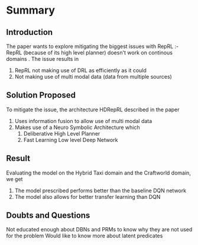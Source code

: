 # Summary

## Introduction
The paper wants to explore mitigating the biggest issues with RepRL :- RepRL (because of its high level planner) doesn't work on continous domains . The issue results in <br>
  1. RepRL not making use of DRL as efficiently as it could
  2. Not making use of multi modal data (data from multiple sources)

## Solution Proposed
To mitigate the issue, the architecture HDRepRL described in the paper <br>
  1. Uses information fusion to allow use of multi modal data
  2. Makes use of a Neuro Symbolic Architecture which 
     1. Deliberative High Level Planner
     2. Fast Learning Low level Deep Network

## Result
Evaluating the model on the Hybrid Taxi domain and the Craftworld domain, we get 
1. The model prescribed performs better than the baseline DQN network
2. The model also allows for better transfer learning than DQN

## Doubts and Questions
Not educated enough about DBNs and PRMs to know why they are not used for the problem
Would like to know more about latent predicates
